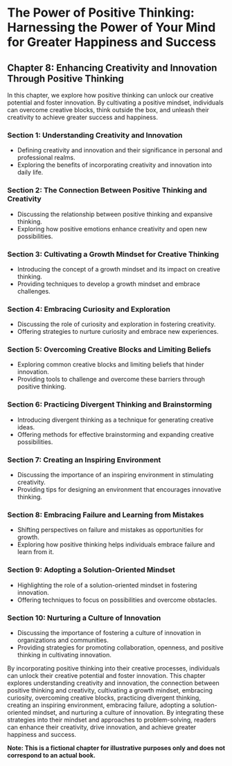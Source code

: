 The Power of Positive Thinking: Harnessing the Power of Your Mind for Greater Happiness and Success
===================================================================================================

Chapter 8: Enhancing Creativity and Innovation Through Positive Thinking
------------------------------------------------------------------------

In this chapter, we explore how positive thinking can unlock our creative potential and foster innovation. By cultivating a positive mindset, individuals can overcome creative blocks, think outside the box, and unleash their creativity to achieve greater success and happiness.

### Section 1: Understanding Creativity and Innovation

* Defining creativity and innovation and their significance in personal and professional realms.
* Exploring the benefits of incorporating creativity and innovation into daily life.

### Section 2: The Connection Between Positive Thinking and Creativity

* Discussing the relationship between positive thinking and expansive thinking.
* Exploring how positive emotions enhance creativity and open new possibilities.

### Section 3: Cultivating a Growth Mindset for Creative Thinking

* Introducing the concept of a growth mindset and its impact on creative thinking.
* Providing techniques to develop a growth mindset and embrace challenges.

### Section 4: Embracing Curiosity and Exploration

* Discussing the role of curiosity and exploration in fostering creativity.
* Offering strategies to nurture curiosity and embrace new experiences.

### Section 5: Overcoming Creative Blocks and Limiting Beliefs

* Exploring common creative blocks and limiting beliefs that hinder innovation.
* Providing tools to challenge and overcome these barriers through positive thinking.

### Section 6: Practicing Divergent Thinking and Brainstorming

* Introducing divergent thinking as a technique for generating creative ideas.
* Offering methods for effective brainstorming and expanding creative possibilities.

### Section 7: Creating an Inspiring Environment

* Discussing the importance of an inspiring environment in stimulating creativity.
* Providing tips for designing an environment that encourages innovative thinking.

### Section 8: Embracing Failure and Learning from Mistakes

* Shifting perspectives on failure and mistakes as opportunities for growth.
* Exploring how positive thinking helps individuals embrace failure and learn from it.

### Section 9: Adopting a Solution-Oriented Mindset

* Highlighting the role of a solution-oriented mindset in fostering innovation.
* Offering techniques to focus on possibilities and overcome obstacles.

### Section 10: Nurturing a Culture of Innovation

* Discussing the importance of fostering a culture of innovation in organizations and communities.
* Providing strategies for promoting collaboration, openness, and positive thinking in cultivating innovation.

By incorporating positive thinking into their creative processes, individuals can unlock their creative potential and foster innovation. This chapter explores understanding creativity and innovation, the connection between positive thinking and creativity, cultivating a growth mindset, embracing curiosity, overcoming creative blocks, practicing divergent thinking, creating an inspiring environment, embracing failure, adopting a solution-oriented mindset, and nurturing a culture of innovation. By integrating these strategies into their mindset and approaches to problem-solving, readers can enhance their creativity, drive innovation, and achieve greater happiness and success.

**Note: This is a fictional chapter for illustrative purposes only and does not correspond to an actual book.**
